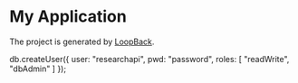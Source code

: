 # My Application

The project is generated by [LoopBack](http://loopback.io).

db.createUser({ user: "researchapi", pwd: "password", roles: [ "readWrite", "dbAdmin" ] });